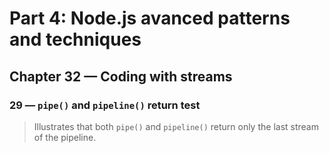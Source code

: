 # Part 4: Node.js avanced patterns and techniques
## Chapter 32 &mdash; Coding with streams
### 29 &mdash; `pipe()` and `pipeline()` return test
> Illustrates that both `pipe()` and `pipeline()` return only the last stream of the pipeline.